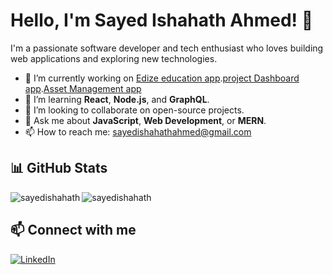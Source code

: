 # Hello, I'm Sayed Ishahath Ahmed! 👋

I'm a passionate software developer and tech enthusiast who loves building web applications and exploring new technologies.

- 🔭 I’m currently working on [Edize education app](https://github.com/skill-harvest/edize_planner_backend.git).[project Dashboard app](https://github.com/skill-harvest/dashboard-ui-admin.git).[Asset Management app](https://github.com/skill-harvest/asset-management-backend.git)
- 🌱 I’m learning **React**, **Node.js**, and **GraphQL**.
- 👯 I’m looking to collaborate on open-source projects.
- 💬 Ask me about **JavaScript**, **Web Development**, or **MERN**.
- 📫 How to reach me: [sayedishahathahmed@gmail.com](mailto:sayedishahathahmed@gmail.com)

## 📊 GitHub Stats
<p><img align="left" src="https://github-readme-stats.vercel.app/api/top-langs?username=sayedishahath&show_icons=true&locale=en&layout=compact&theme=tokyonight" alt="sayedishahath" /></p>
<p><img align="center" src="https://github-readme-streak-stats.herokuapp.com/?user=sayedishahath&&theme=tokyonight" alt="sayedishahath" /></p>

## 📫 Connect with me
[![LinkedIn](https://img.shields.io/badge/-LinkedIn-blue)](https://www.linkedin.com/in/sayedishahath/)
